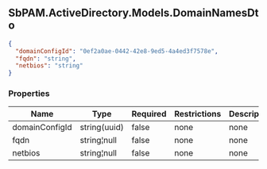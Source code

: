 
<h2 id="tocS_SbPAM.ActiveDirectory.Models.DomainNamesDto">SbPAM.ActiveDirectory.Models.DomainNamesDto</h2>

<a id="schemasbpam.activedirectory.models.domainnamesdto"></a>
<a id="schema_SbPAM.ActiveDirectory.Models.DomainNamesDto"></a>
<a id="tocSsbpam.activedirectory.models.domainnamesdto"></a>
<a id="tocssbpam.activedirectory.models.domainnamesdto"></a>

```json
{
  "domainConfigId": "0ef2a0ae-0442-42e8-9ed5-4a4ed3f7578e",
  "fqdn": "string",
  "netbios": "string"
}

```

### Properties

|Name|Type|Required|Restrictions|Description|
|---|---|---|---|---|
|domainConfigId|string(uuid)|false|none|none|
|fqdn|string¦null|false|none|none|
|netbios|string¦null|false|none|none|


